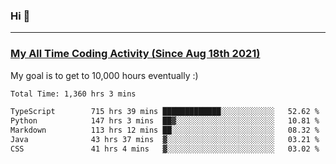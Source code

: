### Hi 🙂

---

### <a href="https://wakatime.com/@Eroxl">My All Time Coding Activity (Since Aug 18th 2021)</a>
My goal is to get to 10,000 hours eventually :)
<!--START_SECTION:waka-->

```txt
Total Time: 1,360 hrs 3 mins

TypeScript        715 hrs 39 mins █████████████░░░░░░░░░░░░   52.62 %
Python            147 hrs 3 mins  ██▓░░░░░░░░░░░░░░░░░░░░░░   10.81 %
Markdown          113 hrs 12 mins ██░░░░░░░░░░░░░░░░░░░░░░░   08.32 %
Java              43 hrs 37 mins  ▓░░░░░░░░░░░░░░░░░░░░░░░░   03.21 %
CSS               41 hrs 4 mins   ▓░░░░░░░░░░░░░░░░░░░░░░░░   03.02 %
```

<!--END_SECTION:waka-->
